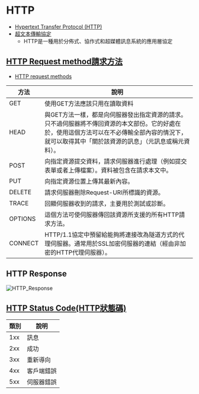 # HTTP

- [Hypertext Transfer Protocol (HTTP)](https://en.wikipedia.org/wiki/Hypertext_Transfer_Protocol)
- [超文本傳輸協定](https://en.wikipedia.org/wiki/Hypertext_Transfer_Protocol)
  - HTTP是一種用於分佈式、協作式和超媒體訊息系統的應用層協定

## [HTTP Request method請求方法](https://en.wikipedia.org/wiki/Hypertext_Transfer_Protocol)

- [HTTP request methods](https://developer.mozilla.org/en-US/docs/Web/HTTP/Methods)

|方法 | 說明 |
| -------|  -------|
|GET|使用GET方法應該只用在讀取資料|
|HEAD|與GET方法一樣，都是向伺服器發出指定資源的請求。只不過伺服器將不傳回資源的本文部份。它的好處在於，使用這個方法可以在不必傳輸全部內容的情況下，就可以取得其中「關於該資源的訊息」（元訊息或稱元資料）。|
|POST|向指定資源提交資料，請求伺服器進行處理（例如提交表單或者上傳檔案）。資料被包含在請求本文中。|
|PUT|向指定資源位置上傳其最新內容。|
|DELETE|請求伺服器刪除Request-URI所標識的資源。|
|TRACE|回顯伺服器收到的請求，主要用於測試或診斷。|
|OPTIONS|這個方法可使伺服器傳回該資源所支援的所有HTTP請求方法。|
|CONNECT|HTTP/1.1協定中預留給能夠將連接改為隧道方式的代理伺服器。通常用於SSL加密伺服器的連結（經由非加密的HTTP代理伺服器）。|

## HTTP Response

![HTTP_Response](https://user-images.githubusercontent.com/90737336/138024758-2d523b82-8a68-42ef-8059-5bbefc549b98.png)

## [HTTP Status Code(HTTP狀態碼)](https://en.wikipedia.org/wiki/List_of_HTTP_status_codes)

| 類別 |  說明  | 
|  ---- |  -----  | 
| 1xx|   訊息   | 
| 2xx|   成功   | 
| 3xx| 重新導向 | 
| 4xx| 客戶端錯誤 | 
| 5xx| 伺服器錯誤 | 
